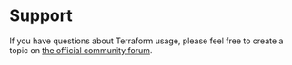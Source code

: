 # Support

If you have questions about Terraform usage, please feel free to create a topic
on [the official community forum](https://discuss.hashicorp.com/c/terraform-core).
